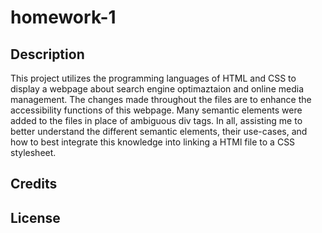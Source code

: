 # homework-1

## Description 
This project utilizes the programming languages of HTML and CSS to display a webpage about search engine optimaztaion and online media management. The changes made throughout the files are to enhance the accessibility functions of this webpage. Many semantic elements were added to the files in place of ambiguous div tags. In all, assisting me to better understand the different semantic elements, their use-cases, and how to best integrate this knowledge into linking a HTMl file to a CSS stylesheet. 

## Credits 

## License 

